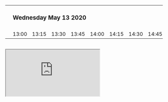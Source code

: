 <div style="overflow-x:auto;">
<table>
<colgroup><col style="width: 5em;">
<col style="width: 5em;"><col style="width: 5em;"><col style="width: 5em;"><col style="width: 5em;"><col style="width: 5em;"><col style="width: 5em;"><col style="width: 5em;"><col style="width: 5em;">
<col style="width: 5em;"><col style="width: 5em;"><col style="width: 5em;"><col style="width: 5em;"><col style="width: 5em;"><col style="width: 5em;"><col style="width: 5em;"><col style="width: 5em;">
<col style="width: 5em;"><col style="width: 5em;"><col style="width: 5em;"><col style="width: 5em;"><col style="width: 5em;"><col style="width: 5em;"><col style="width: 5em;"><col style="width: 5em;">
<col style="width: 5em;"><col style="width: 5em;"><col style="width: 5em;"><col style="width: 5em;"><col style="width: 5em;"><col style="width: 5em;"><col style="width: 5em;"><col style="width: 5em;">
<col style="width: 5em;"><col style="width: 5em;"><col style="width: 5em;"><col style="width: 5em;"><col style="width: 5em;"><col style="width: 5em;"><col style="width: 5em;"><col style="width: 5em;">
<col style="width: 5em;"><col style="width: 5em;"><col style="width: 5em;"><col style="width: 5em;"><col style="width: 5em;"><col style="width: 5em;"><col style="width: 5em;"><col style="width: 5em;">
<col style="width: 5em;"><col style="width: 5em;"><col style="width: 5em;"><col style="width: 5em;"><col style="width: 5em;"><col style="width: 5em;"><col style="width: 5em;"><col style="width: 5em;">
<col style="width: 5em;"><col style="width: 5em;"><col style="width: 5em;"><col style="width: 5em;"><col style="width: 5em;"><col style="width: 5em;"><col style="width: 5em;"><col style="width: 5em;">
<col style="width: 5em;"><col style="width: 5em;">
</colgroup>
<tr><td></td><td colspan="66"><h3>Wednesday May 13 2020</h3></td></tr>
<tr style="height: 0"><td></td>
<td></td><td></td><td></td><td></td><td></td><td></td><td></td><td></td>
<td></td><td></td><td></td><td></td><td></td><td></td><td></td><td></td>
<td></td><td></td><td></td><td></td><td></td><td></td><td></td><td></td>
<td></td><td></td><td></td><td></td><td></td><td></td><td></td><td></td>
<td></td><td></td><td></td><td></td><td></td><td></td><td></td><td></td>
<td></td><td></td><td></td><td></td><td></td><td></td><td></td><td></td>
<td></td><td></td><td></td><td></td><td></td><td></td><td></td><td></td>
<td></td><td></td><td></td><td></td><td></td><td></td><td></td><td></td>
<td></td><td></td></tr>
<tr><td></td>
<td colspan="2">13:00</td><td colspan="2">13:15</td><td colspan="2">13:30</td><td colspan="2">13:45</td>
<td colspan="2">14:00</td><td colspan="2">14:15</td><td colspan="2">14:30</td><td colspan="2">14:45</td>
<td colspan="2">15:00</td><td colspan="2">15:15</td><td colspan="2">15:30</td><td colspan="2">15:45</td>
<td colspan="2">16:00</td><td colspan="2">16:15</td><td colspan="2">16:30</td><td colspan="2">16:45</td>
<td colspan="2">17:00</td><td colspan="2">17:15</td><td colspan="2">17:30</td><td colspan="2">17:45</td>
<td colspan="2">18:00</td><td colspan="2">18:15</td><td colspan="2">18:30</td><td colspan="2">18:45</td>
<td colspan="2">19:00</td><td colspan="2">19:15</td><td colspan="2">19:30</td><td colspan="2">19:45</td>
<td colspan="2">20:00</td><td colspan="2">20:15</td><td colspan="2">20:30</td><td colspan="2">20:45</td>
<td colspan="2">21:00</td>
</tr>
</table><br>
  <iframe src="https://docs.google.com/spreadsheets/d/e/2PACX-1vTQjfRNWbwutjU6IKBWruVadc5ohvAh3sb114RoY9j_DIqx2RK40w_uh2CTvGBbtWBGZlg391W1nIb1/pubhtml?gid=0&amp;single=true&amp;widget=true&amp;headers=false"></iframe>
</div>
